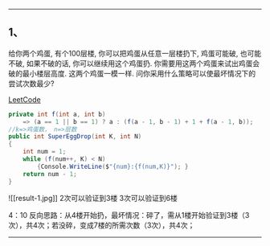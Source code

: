 
***
## 1、
给你两个鸡蛋, 有个100层楼, 你可以把鸡蛋从任意一层楼扔下, 鸡蛋可能破, 也可能不破, 如果不破的话, 你可以继续用这个鸡蛋扔. 你需要用这两个鸡蛋来试出鸡蛋会破的最小楼层高度. 这两个鸡蛋一模一样. 问你采用什么策略可以使最坏情况下的尝试次数最少?

[LeetCode](https://leetcode.cn/problems/super-egg-drop/description/?utm_source=LCUS&utm_medium=ip_redirect&utm_campaign=transfer2china)
```c#
private int f(int a, int b) 
	=> (a == 1 || b == 1) ? a : (f(a - 1, b - 1) + 1 + f(a - 1, b));
//k=>鸡蛋数， n=>层数
public int SuperEggDrop(int K, int N)
{
	int num = 1;
	while (f(num++, K) < N)
		{Console.WriteLine($"{num}:{f(num,K)}"); }
	return num - 1;
}
```

![[result-1.jpg]]
2次可以验证到3楼
3次可以验证到6楼

4：10
反向思路：从4楼开始扔，最坏情况：碎了，需从1楼开始验证到3楼（3次），共4次；若没碎，变成7楼的所需次数（3次），共4次；


---
